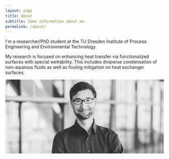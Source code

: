 ```yaml
---
layout: page
title: About
subtitle: Some information about me.
permalink: /about/
---
```

I'm a researcher/PhD student at the TU Dresden Institute of Process Engineering and Environmental Technology.

My research is focused on enhancing heat transfer via functionalized surfaces with special wettability. This includes dropwise condensation of non-aqueous fluids as well as fouling mitigation on heat exchanger surfaces.

![Jakob Sablowski](/assets/js.jpg)